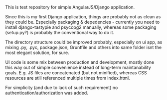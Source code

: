 This is test repository for simple AngularJS/Django application.

Since this is my first Django application, things are probably not as clean as they could be. Especially packaging & depedencies - currently you need to install django-tastypie and psycopg2 manually, whereas some packaging (setup.py?) is probably the conventional way to do it.

The directory structure could be improved probably, especially on ui app, as mixing .py, .pyc, package.json, Gruntfile and others into same folder isnt the most elegant solution, for sure.

UI code is some mix between production and development, mostly done this way out of simple convenience instead of long-term maintanability goals. E.g. JS files are concatenated (but not minified), whereas CSS resources are still referenced multiple times from index.html.

For simplicity (and due to lack of such requirement) no authentication/authorization was added.
